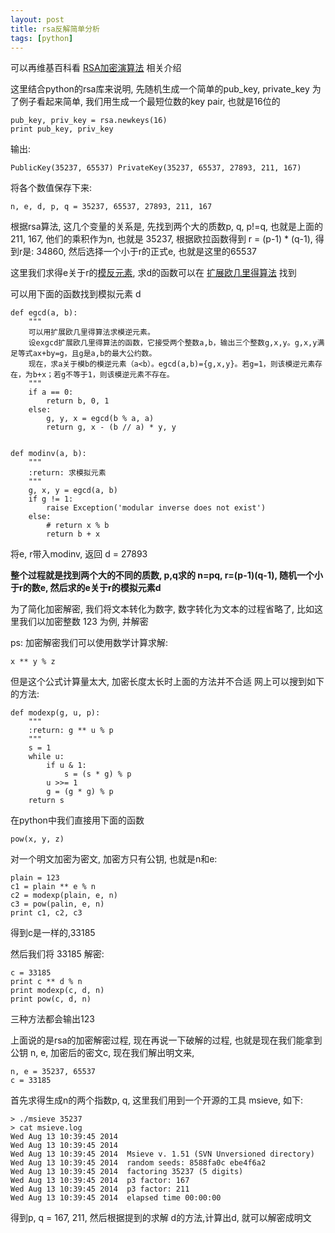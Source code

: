 ```yaml
---
layout: post
title: rsa反解简单分析
tags: [python]
---
```



可以再维基百科看 [RSA加密演算法](http://zh.wikipedia.org/wiki/RSA%E5%8A%A0%E5%AF%86%E6%BC%94%E7%AE%97%E6%B3%95) 相关介绍

这里结合python的rsa库来说明, 先随机生成一个简单的pub\_key, private\_key
为了例子看起来简单, 我们用生成一个最短位数的key pair, 也就是16位的

    pub_key, priv_key = rsa.newkeys(16)
    print pub_key, priv_key

输出:

    PublicKey(35237, 65537) PrivateKey(35237, 65537, 27893, 211, 167)

将各个数值保存下来:

    n, e, d, p, q = 35237, 65537, 27893, 211, 167

根据rsa算法, 这几个变量的关系是, 先找到两个大的质数p, q, p!=q, 也就是上面的 211, 167, 他们的乘积作为n, 也就是 35237, 根据欧拉函数得到 r = (p-1) * (q-1), 得到r是: 34860, 然后选择一个小于r的正式e, 也就是这里的65537

这里我们求得e关于r的[模反元素](http://zh.wikipedia.org/wiki/%E6%A8%A1%E5%8F%8D%E5%85%83%E7%B4%A0), 求d的函数可以在 [扩展欧几里得算法](http://zh.wikipedia.org/wiki/%E6%89%A9%E5%B1%95%E6%AC%A7%E5%87%A0%E9%87%8C%E5%BE%97%E7%AE%97%E6%B3%95) 找到

可以用下面的函数找到模拟元素 d

    def egcd(a, b):
        """
        可以用扩展欧几里得算法求模逆元素。
        设exgcd扩展欧几里得算法的函数，它接受两个整数a,b，输出三个整数g,x,y。g,x,y满足等式ax+by=g，且g是a,b的最大公约数。
        现在，求a关于模b的模逆元素（a<b）。egcd(a,b)={g,x,y}。若g=1，则该模逆元素存在，为b+x；若g不等于1，则该模逆元素不存在。
        """
        if a == 0:
            return b, 0, 1
        else:
            g, y, x = egcd(b % a, a)
            return g, x - (b // a) * y, y
    
    
    def modinv(a, b):
        """
        :return: 求模拟元素
        """
        g, x, y = egcd(a, b)
        if g != 1:
            raise Exception('modular inverse does not exist')
        else:
            # return x % b
            return b + x
    
将e, r带入modinv, 返回 d = 27893

**整个过程就是找到两个大的不同的质数, p,q求的 n=pq, r=(p-1)(q-1), 随机一个小于r的数e, 然后求的e关于r的模拟元素d**

为了简化加密解密, 我们将文本转化为数字, 数字转化为文本的过程省略了, 比如这里我们以加密整数 123 为例, 并解密

ps: 加密解密我们可以使用数学计算求解:

    x ** y % z

但是这个公式计算量太大, 加密长度太长时上面的方法并不合适 网上可以搜到如下的方法:

    def modexp(g, u, p):
        """
        :return: g ** u % p
        """
        s = 1
        while u:
            if u & 1:
                s = (s * g) % p
            u >>= 1
            g = (g * g) % p
        return s

在python中我们直接用下面的函数
    
    pow(x, y, z)

对一个明文加密为密文, 加密方只有公钥, 也就是n和e:

    plain = 123
    c1 = plain ** e % n
    c2 = modexp(plain, e, n)
    c3 = pow(palin, e, n)
    print c1, c2, c3

得到c是一样的,33185

然后我们将 33185 解密:

    c = 33185
    print c ** d % n
    print modexp(c, d, n)
    print pow(c, d, n)

三种方法都会输出123


上面说的是rsa的加密解密过程, 现在再说一下破解的过程, 也就是现在我们能拿到公钥 n, e, 加密后的密文c, 现在我们解出明文来, 

    n, e = 35237, 65537
    c = 33185

首先求得生成n的两个指数p, q, 这里我们用到一个开源的工具 msieve, 如下:

    > ./msieve 35237
    > cat msieve.log
    Wed Aug 13 10:39:45 2014
    Wed Aug 13 10:39:45 2014
    Wed Aug 13 10:39:45 2014  Msieve v. 1.51 (SVN Unversioned directory)
    Wed Aug 13 10:39:45 2014  random seeds: 8588fa0c ebe4f6a2
    Wed Aug 13 10:39:45 2014  factoring 35237 (5 digits)
    Wed Aug 13 10:39:45 2014  p3 factor: 167
    Wed Aug 13 10:39:45 2014  p3 factor: 211
    Wed Aug 13 10:39:45 2014  elapsed time 00:00:00

得到p, q = 167, 211, 然后根据提到的求解 d的方法,计算出d, 就可以解密成明文










